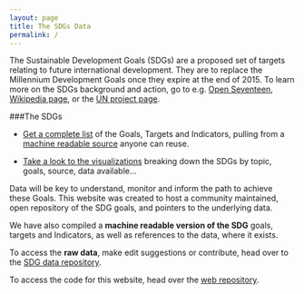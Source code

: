 ```yaml
---
layout: page
title: The SDGs Data
permalink: /
---
```


The Sustainable Development Goals (SDGs) are a proposed set of targets relating to future international development. They are to replace the Millennium Development Goals once they expire at the end of 2015. To learn more on the SDGs background and action, go to e.g. [Open Seventeen](http://openseventeen.org/), [Wikipedia page](https://en.wikipedia.org/wiki/Sustainable_Development_Goals), or the [UN project page](https://sustainabledevelopment.un.org/).

###The SDGs

* [Get a complete list]({{site.baseurl}}/web/list/) of the Goals, Targets and Indicators, pulling from a [machine readable source](https://github.com/SDG-data/SDGs) anyone can reuse.

* [Take a look to the visualizations]({{site.baseurl}}/web/list/?data=full_list) breaking down the SDGs by topic, goals, source, data available...


Data will be key to understand, monitor and inform the path to achieve these Goals. This website was created to host a community maintained, open repository of the SDG goals, and pointers to the underlying data.

We have also compiled a **machine readable version of the SDG** goals, targets and Indicators, as well as references to the data, where it exists.

To access the **raw data**, make edit suggestions or contribute, head over to the [SDG data repository](https://github.com/SDG-data/SDGs).

To access the code for this website, head over the [web repository](https://github.com/SDG-data/web).
